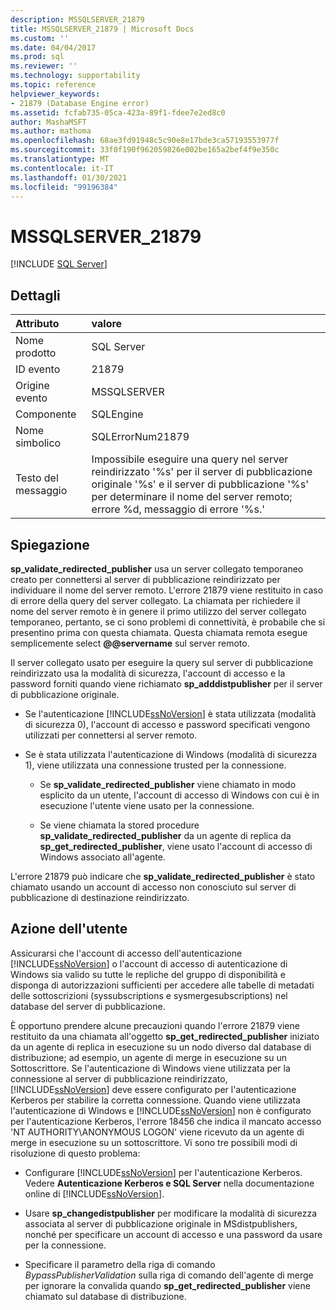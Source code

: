 ```yaml
---
description: MSSQLSERVER_21879
title: MSSQLSERVER_21879 | Microsoft Docs
ms.custom: ''
ms.date: 04/04/2017
ms.prod: sql
ms.reviewer: ''
ms.technology: supportability
ms.topic: reference
helpviewer_keywords:
- 21879 (Database Engine error)
ms.assetid: fcfab735-05ca-423a-89f1-fdee7e2ed8c0
author: MashaMSFT
ms.author: mathoma
ms.openlocfilehash: 68ae3fd91948c5c90e8e17bde3ca57193553977f
ms.sourcegitcommit: 33f0f190f962059826e002be165a2bef4f9e350c
ms.translationtype: MT
ms.contentlocale: it-IT
ms.lasthandoff: 01/30/2021
ms.locfileid: "99196384"
---
```

# <a name="mssqlserver_21879"></a>MSSQLSERVER_21879
 [!INCLUDE [SQL Server](../../includes/applies-to-version/sqlserver.md)]
  
## <a name="details"></a>Dettagli  
  
| Attributo | valore |  
| :-------- | :---- |  
|Nome prodotto|SQL Server|  
|ID evento|21879|  
|Origine evento|MSSQLSERVER|  
|Componente|SQLEngine|  
|Nome simbolico|SQLErrorNum21879|  
|Testo del messaggio|Impossibile eseguire una query nel server reindirizzato '%s' per il server di pubblicazione originale '%s' e il server di pubblicazione '%s' per determinare il nome del server remoto; errore %d, messaggio di errore '%s.'|  
  
## <a name="explanation"></a>Spiegazione  
**sp_validate_redirected_publisher** usa un server collegato temporaneo creato per connettersi al server di pubblicazione reindirizzato per individuare il nome del server remoto. L'errore 21879 viene restituito in caso di errore della query del server collegato. La chiamata per richiedere il nome del server remoto è in genere il primo utilizzo del server collegato temporaneo, pertanto, se ci sono problemi di connettività, è probabile che si presentino prima con questa chiamata. Questa chiamata remota esegue semplicemente select **@@servername** sul server remoto.  
  
Il server collegato usato per eseguire la query sul server di pubblicazione reindirizzato usa la modalità di sicurezza, l'account di accesso e la password forniti quando viene richiamato **sp_adddistpublisher** per il server di pubblicazione originale.  
  
-   Se l'autenticazione [!INCLUDE[ssNoVersion](../../includes/ssnoversion-md.md)] è stata utilizzata (modalità di sicurezza 0), l'account di accesso e password specificati vengono utilizzati per connettersi al server remoto.  
  
-   Se è stata utilizzata l'autenticazione di Windows (modalità di sicurezza 1), viene utilizzata una connessione trusted per la connessione.  
  
    -   Se **sp_validate_redirected_publisher** viene chiamato in modo esplicito da un utente, l'account di accesso di Windows con cui è in esecuzione l'utente viene usato per la connessione.  
  
    -   Se viene chiamata la stored procedure **sp_validate_redirected_publisher** da un agente di replica da **sp_get_redirected_publisher**, viene usato l'account di accesso di Windows associato all'agente.  
  
L'errore 21879 può indicare che **sp_validate_redirected_publisher** è stato chiamato usando un account di accesso non conosciuto sul server di pubblicazione di destinazione reindirizzato.  
  
## <a name="user-action"></a>Azione dell'utente  
Assicurarsi che l'account di accesso dell'autenticazione [!INCLUDE[ssNoVersion](../../includes/ssnoversion-md.md)] o l'account di accesso di autenticazione di Windows sia valido su tutte le repliche del gruppo di disponibilità e disponga di autorizzazioni sufficienti per accedere alle tabelle di metadati delle sottoscrizioni (syssubscriptions e sysmergesubscriptions) nel database del server di pubblicazione.  
  
È opportuno prendere alcune precauzioni quando l'errore 21879 viene restituito da una chiamata all'oggetto **sp_get_redirected_publisher** iniziato da un agente di replica in esecuzione su un nodo diverso dal database di distribuzione; ad esempio, un agente di merge in esecuzione su un Sottoscrittore. Se l'autenticazione di Windows viene utilizzata per la connessione al server di pubblicazione reindirizzato, [!INCLUDE[ssNoVersion](../../includes/ssnoversion-md.md)] deve essere configurato per l'autenticazione Kerberos per stabilire la corretta connessione. Quando viene utilizzata l'autenticazione di Windows e [!INCLUDE[ssNoVersion](../../includes/ssnoversion-md.md)] non è configurato per l'autenticazione Kerberos, l'errore 18456 che indica il mancato accesso 'NT AUTHORITY\ANONYMOUS LOGON' viene ricevuto da un agente di merge in esecuzione su un sottoscrittore. Vi sono tre possibili modi di risoluzione di questo problema:  
  
-   Configurare [!INCLUDE[ssNoVersion](../../includes/ssnoversion-md.md)] per l'autenticazione Kerberos. Vedere **Autenticazione Kerberos e SQL Server** nella documentazione online di [!INCLUDE[ssNoVersion](../../includes/ssnoversion-md.md)].  
  
-   Usare **sp_changedistpublisher** per modificare la modalità di sicurezza associata al server di pubblicazione originale in MSdistpublishers, nonché per specificare un account di accesso e una password da usare per la connessione.  
  
-   Specificare il parametro della riga di comando *BypassPublisherValidation* sulla riga di comando dell'agente di merge per ignorare la convalida quando **sp_get_redirected_publisher** viene chiamato sul database di distribuzione.  
  
